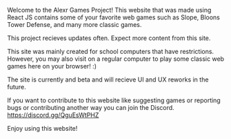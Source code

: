 Welcome to the Alexr Games Project! This website that was made using React JS contains some of your favorite web games such as Slope, Bloons Tower Defense, and many more classic games.


This project recieves updates often. Expect more content from this site.

This site was mainly created for school computers that have restrictions. However, you may also visit on a regular computer to play some classic web games here on your browser! :) 

The site is currently and beta and will recieve UI and UX reworks in the future.

If you want to contribute to this website like suggesting games or reporting bugs or contributing another way you can join the Discord. https://discord.gg/QguEsWtPHZ

Enjoy using this website!   
